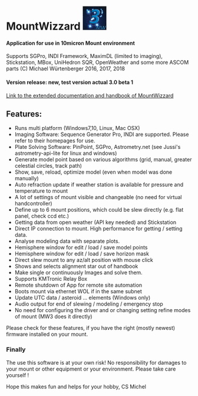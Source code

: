 # MountWizzard <img src="docu/pics/mw.png" width='64' height='64'/>

#### Application for use in 10micron Mount environment
Supports SGPro, INDI Framework, MaximDL (limited to imaging), Stickstation, MBox, UniHedron SQR, OpenWeather
and some more ASCOM parts
(C) Michael Würtenberger 2016, 2017, 2018

#### Version release: new, test version actual 3.0 beta 1

[Link to the extended documentation and handbook of MountWizzard](./docu/home.md)

## Features:
- Runs multi platform (Windows7,10, Linux, Mac OSX)
- Imaging Software: Sequence Generator Pro, INDI are supported. Please refer to their homepages for use.
- Plate Solving Software: PinPoint, SGPro, Astrometry.net (see Jussi's astrometry-api-lite for linux and windows)
- Generate model point based on various algorithms (grid, manual, greater celestial circles, track path)
- Show, save, reload, optimize model (even when model was done manually)
- Auto refraction update if weather station is available for pressure and temperature to mount
- A lot of settings of mount visible and changeable (no need for virtual handcontroller)
- Define up to 6 mount positions, which could be slew directly (e.g. flat panel, check ccd etc.)
- Getting data from open weather (API key needed) and Stickstation
- Direct IP connection to mount. High performance for getting / setting data.
- Analyse modeling data with separate plots.
- Hemisphere window for edit / load / save model points
- Hemisphere window for edit / load / save horizon mask
- Direct slew mount to any az/alt position with mouse click
- Shows and selects alignment star out of handbook
- Make single or continuously Images and solve them.
- Supports KMTronic Relay Box
- Remote shutdown of App for remote site automation
- Boots mount via ethernet WOL if in the same subnet
- Update UTC data / asteroid ... elements (Windows only)
- Audio output for end of slewing / modeling / emergency stop
- No need for configuring the driver and or changing setting refine modes of mount (MW3 does it directly)

Please check for these features, if you have the right (mostly newest) firmware installed on your mount.

### Finally
The use this software is at your own risk! No responsibility for damages to your mount or other equipment or your
environment. Please take care yourself !

Hope this makes fun and helps for your hobby, CS Michel
